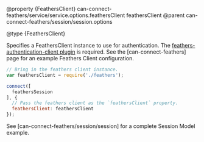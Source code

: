 @property {FeathersClient} can-connect-feathers/service/service.options.feathersClient feathersClient
@parent can-connect-feathers/session/session.options

@type {FeathersClient}

Specifies a FeathersClient instance to use for authentication.  The [feathers-authentication-client plugin](https://github.com/feathersjs/feathers-authentication-client) is required.  See the [can-connect-feathers] page for an example Feathers Client configuration.

```js
// Bring in the feathers client instance.
var feathersClient = require('./feathers');

connect([
  feathersSession
], {
  // Pass the feathers client as the `feathersClient` property.
  feathersClient: feathersClient
});
```

See [can-connect-feathers/session/session] for a complete Session Model example.